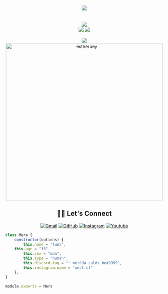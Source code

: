 <h1  align="center"> <a href="https://github.com/estherbey" ><img src="https://readme-typing-svg.herokuapp.com/?lines=Hi+I'am+Tuna;I+like+coding;How+are+you+today?;I'm+pretty+fine"> </a></h1> <br><div align="center"> <a href="https://discord.com/users/914470304179429418" title="Discord Account"><img src="https://lanyard-profile-readme.vercel.app/api/914470304179429418?idleMessage=he%20is%20learning%20new%20things..."></a> </div>
<div align="center">
<a href="https://github.com/must253" title="Github Account"><img src="https://komarev.com/ghpvc/?username=estherbey"></a>
<a href="https://github.com/must253?tab=followers" title="Github followers"><img src="https://img.shields.io/github/followers/estherbey.svg?style=social&label=Followers"></a>
</div>

<br>
<div align="center"><a href="https://github.com/must253" title="EstherWise Github"><img src="https://github-readme-stats.vercel.app/api?username=estherbey&count_private=true&show_icons=trueline_height=21&bg_color=0,EC6C6C,FFD479,FFFC79,73FA79&theme=graywhite"></a></div>	 
<div align="center"><a href="https://github.com/must253"><img width=500 src="https://github-readme-stats.vercel.app/api/top-langs/?username=estherbey&count_private=true&theme=radical" alt="estherbey" /></a></div>


## <div align="center"> 🙋‍♀️ Let's Connect</div>

<p align="center">
	<a href="mailto:info@estherwise.org"><img src="https://img.icons8.com/bubbles/50/000000/gmail.png" alt="Gmail"/></a>
	<a href="https://github.com/estherbey"><img src="https://img.icons8.com/bubbles/50/000000/github.png" alt="GitHub"/></a>
	<a href="https://instagram.com/xest.cf"><img src="https://img.icons8.com/bubbles/50/000000/instagram.png" alt="Instagram"/></a>
	<a href="https://www.youtube.com/c/EstherWisex"><img src="https://img.icons8.com/bubbles/50/000000/youtube.png" alt="Youtube"/></a>
	
</p>


```js
class Mera {
    constructor(options) {
        this.name = "Tuna",
	this.age = "18",
        this.sex = "man",
        this.type = "human",
        this.discord.tag = "' meráda saldı be#9999",
        this.instagram.name = "xest.cf" 
    };
}

module.exports = Mera
```
